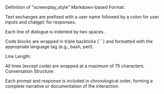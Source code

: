 Definition of "screenplay_style"
Markdown-based Format:

Text exchanges are prefixed with a user name followed by a colon for user
inputs and chatgpt: for responses.

Each line of dialogue is indented by two spaces.

Code blocks are wrapped in triple backticks (```) and formatted with the
appropriate language tag (e.g., bash, perl).

Line Length:

All lines (except code) are wrapped at a maximum of 75 characters.
Conversation Structure:

Each prompt and response is included in chronological order, forming a complete
narrative or documentation of the interaction.

